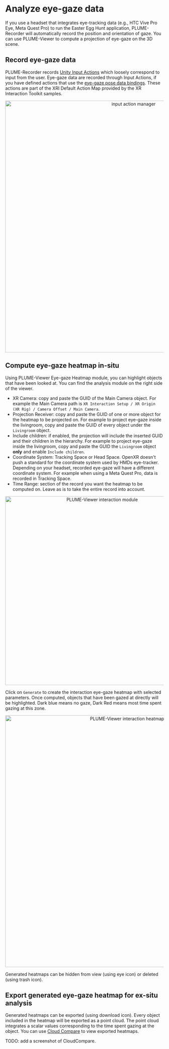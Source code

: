 # Analyze eye-gaze data
If you use a headset that integrates eye-tracking data (e.g., HTC Vive Pro Eye, Meta Quest Pro) to run the Easter Egg Hunt application, PLUME-Recorder will automatically record the position and orientation of gaze. You can use PLUME-Viewer to compute a projection of eye-gaze on the 3D scene.

## Record eye-gaze data
PLUME-Recorder records [Unity Input Actions](https://docs.unity3d.com/Packages/com.unity.inputsystem@1.8/manual/Actions.html) which loosely correspond to input from the user. Eye-gaze data are recorded through Input Actions, if you have defined actions that use the [eye-gaze pose data bindings](https://docs.unity3d.com/Packages/com.unity.xr.openxr@1.10/manual/features/eyegazeinteraction.html). These actions are part of the XRI Default Action Map provided by the XR Interaction Toolkit samples.

<p align="center">
    <img src="/demonstration/images/input_action_manager.png" alt="input action manager" width="800"/>
</p>

## Compute eye-gaze heatmap in-situ
Using PLUME-Viewer Eye-gaze Heatmap module, you can highlight objects that have been looked at. You can find the analysis module on the right side of the viewer.

* XR Camera: copy and paste the GUID of the Main Camera object. For example the Main Camera path is `XR Interaction Setup / XR Origin (XR Rig) / Camera Offset / Main Camera`.
* Projection Receiver: copy and paste the GUID of one or more object for the heatmap to be projected on. For example to project eye-gaze inside the livingroom, copy and paste the GUID of every object under the `Livingroom` object.
* Include children: if enabled, the projection will include the inserted GUID and their children in the hierarchy. For example to project eye-gaze inside the livingroom, copy and paste the GUID the `Livingroom` object __only__ and enable `Include children`.
* Coordinate System: Tracking Space or Head Space. OpenXR doesn't push a standard for the coordinate system used by HMDs eye-tracker. Depending on your headset, recorded eye-gaze will have a different coordinate system. For example when using a Meta Quest Pro, data is recorded in Tracking Space.
* Time Range: section of the record you want the heatmap to be computed on. Leave as is to take the entire record into account.

<p align="center">
    <img src="/demonstration/images/eye_gaze_heatmap.png" alt="PLUME-Viewer interaction module" width="600"/>
</p>

Click on `Generate` to create the interaction eye-gaze heatmap with selected parameters. Once computed, objects that have been gazed at directly will be highlighted. Dark blue means no gaze, Dark Red means most time spent gazing at this zone.

<p align="center">
    <img src="/demonstration/images/eye_gaze_heatmap_result.png" alt="PLUME-Viewer interaction heatmap result" width="800"/>
</p>

Generated heatmaps can be hidden from view (using eye icon) or deleted (using trash icon).

## Export generated eye-gaze heatmap for ex-situ analysis
Generated heatmaps can be exported (using download icon). Every object included in the heatmap will be exported as a point cloud. The point cloud integrates a scalar values corresponding to the time spent gazing at the object. You can use [Cloud Compare](https://www.danielgm.net/cc/) to view exported heatmaps.

TODO: add a screenshot of CloudCompare.
